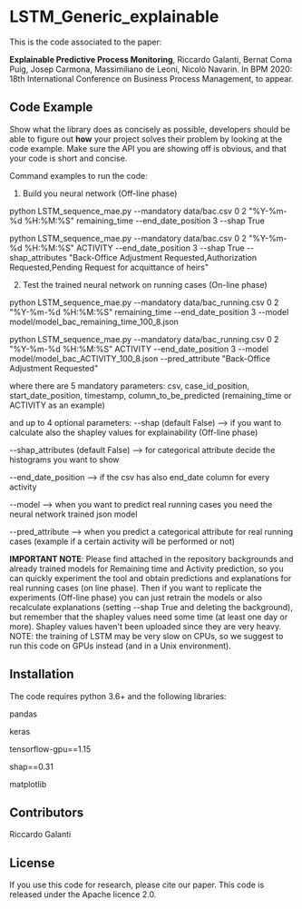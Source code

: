 # LSTM_Generic_explainable

This is the code associated to the paper:

**Explainable Predictive Process Monitoring**, Riccardo Galanti, Bernat Coma Puig, Josep Carmona, Massimiliano de Leoni, Nicolò Navarin. In BPM 2020: 18th International Conference on Business Process Management, to appear.

## Code Example

Show what the library does as concisely as possible, developers should be able to figure out **how** your project solves their problem by looking at the code example. Make sure the API you are showing off is obvious, and that your code is short and concise.

Command examples to run the code:
1) Build you neural network (Off-line phase)

python LSTM_sequence_mae.py --mandatory data/bac.csv 0 2 "%Y-%m-%d %H:%M:%S" remaining_time --end_date_position 3 --shap True

python LSTM_sequence_mae.py --mandatory data/bac.csv 0 2 "%Y-%m-%d %H:%M:%S" ACTIVITY --end_date_position 3 --shap True --shap_attributes "Back-Office Adjustment Requested,Authorization Requested,Pending Request for acquittance of heirs"

2) Test the trained neural network on running cases (On-line phase)

python LSTM_sequence_mae.py --mandatory data/bac_running.csv 0 2 "%Y-%m-%d %H:%M:%S" remaining_time --end_date_position 3 --model model/model_bac_remaining_time_100_8.json

python LSTM_sequence_mae.py --mandatory data/bac_running.csv 0 2 "%Y-%m-%d %H:%M:%S" ACTIVITY --end_date_position 3 --model model/model_bac_ACTIVITY_100_8.json --pred_attribute "Back-Office Adjustment Requested"

where there are 5 mandatory parameters: csv, case_id_position, start_date_position, timestamp, column_to_be_predicted (remaining_time or ACTIVITY as an example)

and up to 4 optional parameters: 
--shap (default False) --> if you want to calculate also the shapley values for explainability (Off-line phase)

--shap_attributes (default False) --> for categorical attribute decide the histograms you want to show

--end_date_position --> if the csv has also end_date column for every activity

--model --> when you want to predict real running cases you need the neural network trained json model

--pred_attribute --> when you predict a categorical attribute for real running cases (example if a certain activity will be performed or not)


**IMPORTANT NOTE**: Please find attached in the repository backgrounds and already trained models for Remaining time and Activity prediction, so you can quickly experiment the tool and
                    obtain predictions and explanations for real running cases (on line phase). Then if you want to replicate the experiments (Off-line phase) you can just retrain the 
					models or also recalculate explanations (setting --shap True and deleting the background), but remember that the shapley values need some time (at least one day or more).
					Shapley values haven't been uploaded since they are very heavy.
				    NOTE: the training of LSTM may be very slow on CPUs, so we suggest to run this code on GPUs instead (and in a Unix environment).


## Installation
The code requires python 3.6+ and the following libraries:

pandas

keras

tensorflow-gpu==1.15

shap==0.31

matplotlib

## Contributors

Riccardo Galanti

## License

If you use this code for research, please cite our paper.
This code is released under the Apache licence 2.0.